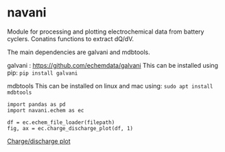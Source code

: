 # navani
Module for processing and plotting electrochemical data from battery cyclers. Conatins functions to extract dQ/dV.

The main dependencies are galvani and mdbtools.

galvani : https://github.com/echemdata/galvani
This can be installed using pip:
`pip install galvani`

mdbtools
This can be installed on linux and mac using:
`sudo apt install mdbtools`


```
import pandas as pd
import navani.echem as ec

df = ec.echem_file_loader(filepath)
fig, ax = ec.charge_discharge_plot(df, 1)

```
[Charge/discharge plot](Example_figures/Graphite_charge_discharge_plot.png?raw=true)
